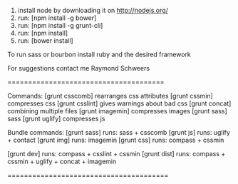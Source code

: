 1. install node by downloading it on http://nodejs.org/
2. run: [npm install -g bower]
3. run: [npm install -g grunt-cli]
4. run: [npm install]
5. run: [bower install]

To run sass or bourbon install ruby and the desired framework

For suggestions contact me Raymond Schweers

======================================

Commands:
[grunt csscomb] rearranges css attributes
[grunt cssmin] compresses css
[grunt csslint] gives warnings about bad css
[grunt concat] combining multiple files
[grunt imagemin] compresses images
[grunt sass] sass
[grunt uglify] compresses js


Bundle commands:
[grunt sass] runs: sass + csscomb
[grunt js] runs: uglify + contact
[grunt img] runs: imagemin
[grunt css] runs: compass + cssmin

[grunt dev] runs: compass + csslint + cssmin
[grunt dist] runs: compass + cssmin + uglify + concat + imagemin

=======================================

